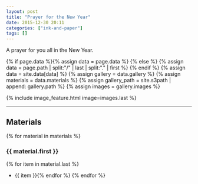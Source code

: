 ```yaml
---
layout: post
title: "Prayer for the New Year"
date: 2015-12-30 20:11
categories: ["ink-and-paper"]
tags: []
---
```


A prayer for you all in the New Year.

{% if page.data %}{% assign data = page.data %}
{% else %}
{% assign data = page.path | split:"/" | last | split:"." | first %}
{% endif %}
{% assign data = site.data[data] %}
{% assign gallery = data.gallery %}
{% assign materials = data.materials %}
{% assign gallery_path = site.s3path | append: gallery.path %}
{% assign images = gallery.images %}

{% include image_feature.html image=images.last %}

*******

## Materials
{% for material in materials %}
### {{ material.first }}
{% for item in material.last %}
* {{ item }}{% endfor %}
{% endfor %}
